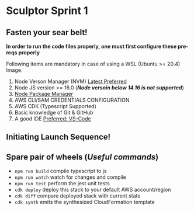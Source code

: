 # Sculptor Sprint 1

## Fasten your sear belt!

**In order to run the code files properly, one must first configure these pre-reqs properly**

Following items are mandatory in case of using a WSL (Ubuntu >= 20.4) Image.
  1. Node Verson Manager (NVM) [Latest Preferred](https://github.com/coreybutler/nvm-windows/releases/download/1.1.7/nvm-setup.zip)
  2. Node JS version >= 16.0 (***Node versoin below 14.16 is not supported***)
  3. [Node Package Manager](npm.org)
  4. AWS CLI/SAM CREDENTIALS CONFIGURATION
  5. AWS CDK (Typescript Supported)
  6. Basic knowledge of Git & GitHub
  7. A good IDE [Preferred: VS-Code](https://code.visualstudio.com/download)

## Initiating Launch Sequence!



## Spare pair of wheels (***Useful commands***)

* `npm run build`   compile typescript to js
* `npm run watch`   watch for changes and compile
* `npm run test`    perform the jest unit tests
* `cdk deploy`      deploy this stack to your default AWS account/region
* `cdk diff`        compare deployed stack with current state
* `cdk synth`       emits the synthesized CloudFormation template
